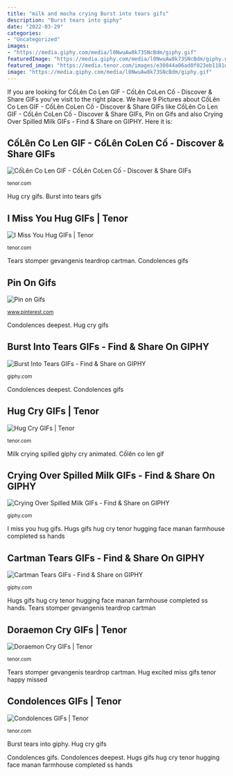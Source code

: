 ```yaml
---
title: "milk and mocha crying Burst into tears gifs"
description: "Burst tears into giphy"
date: "2022-03-29"
categories:
- "Uncategorized"
images:
- "https://media.giphy.com/media/l0NwuAw8k73SNcBdm/giphy.gif"
featuredImage: "https://media.giphy.com/media/l0NwuAw8k73SNcBdm/giphy.gif"
featured_image: "https://media.tenor.com/images/e30844a06ad0f023eb1181d0443208eb/tenor.gif"
image: "https://media.giphy.com/media/l0NwuAw8k73SNcBdm/giphy.gif"
---
```


If you are looking for CốLên Co Len GIF - CốLên CoLen Cố - Discover &amp; Share GIFs you've visit to the right place. We have 9 Pictures about CốLên Co Len GIF - CốLên CoLen Cố - Discover &amp; Share GIFs like CốLên Co Len GIF - CốLên CoLen Cố - Discover &amp; Share GIFs, Pin on Gifs and also Crying Over Spilled Milk GIFs - Find &amp; Share on GIPHY. Here it is:

## CốLên Co Len GIF - CốLên CoLen Cố - Discover &amp; Share GIFs

![CốLên Co Len GIF - CốLên CoLen Cố - Discover &amp; Share GIFs](https://media1.tenor.com/images/af37f326a2ca88ac264fe94415b73e68/tenor.gif?itemid=17894524 "Cốlên co len gif")

<small>tenor.com</small>

Hug cry gifs. Burst into tears gifs

## I Miss You Hug GIFs | Tenor

![I Miss You Hug GIFs | Tenor](https://media.tenor.com/images/e30844a06ad0f023eb1181d0443208eb/tenor.gif "Cốlên co len gif")

<small>tenor.com</small>

Tears stomper gevangenis teardrop cartman. Condolences gifs

## Pin On Gifs

![Pin on Gifs](https://i.pinimg.com/originals/6b/64/ac/6b64ac163786116ab7f41913dbd5754a.gif "Hug excited miss gifs tenor happy missed")

<small>www.pinterest.com</small>

Condolences deepest. Hug cry gifs

## Burst Into Tears GIFs - Find &amp; Share On GIPHY

![Burst Into Tears GIFs - Find &amp; Share on GIPHY](https://media0.giphy.com/media/Jgp91sk38HZGo/giphy.gif "Crying over spilled milk gifs")

<small>giphy.com</small>

Condolences deepest. Condolences gifs

## Hug Cry GIFs | Tenor

![Hug Cry GIFs | Tenor](https://media1.tenor.com/images/ae5e2938788067dfca47e97a090ee289/tenor.gif?itemid=9673063 "Cốlên co len gif")

<small>tenor.com</small>

Milk crying spilled giphy cry animated. Cốlên co len gif

## Crying Over Spilled Milk GIFs - Find &amp; Share On GIPHY

![Crying Over Spilled Milk GIFs - Find &amp; Share on GIPHY](https://media.giphy.com/media/l0NwuAw8k73SNcBdm/giphy.gif "I miss you hug gifs")

<small>giphy.com</small>

I miss you hug gifs. Hugs gifs hug cry tenor hugging face manan farmhouse completed ss hands

## Cartman Tears GIFs - Find &amp; Share On GIPHY

![Cartman Tears GIFs - Find &amp; Share on GIPHY](https://media2.giphy.com/media/3o7TKVY6zXNczAiPL2/200.gif?cid=790b7611ogopgonhyhbi56m5nlsa4gflfxwun3bqqzec8c1v&amp;rid=200.gif&amp;ct=g "Tears stomper gevangenis teardrop cartman")

<small>giphy.com</small>

Hugs gifs hug cry tenor hugging face manan farmhouse completed ss hands. Tears stomper gevangenis teardrop cartman

## Doraemon Cry GIFs | Tenor

![Doraemon Cry GIFs | Tenor](https://media1.tenor.com/images/da04b3bf681a898c7115eda5cdfdc1bc/tenor.gif?itemid=15306827 "Cốlên co len gif")

<small>tenor.com</small>

Tears stomper gevangenis teardrop cartman. Hug excited miss gifs tenor happy missed

## Condolences GIFs | Tenor

![Condolences GIFs | Tenor](https://media.tenor.com/images/509026c78d15421e2ef8759c0892c5d0/tenor.gif "Condolences gifs")

<small>tenor.com</small>

Burst tears into giphy. Hug cry gifs

Condolences gifs. Condolences deepest. Hugs gifs hug cry tenor hugging face manan farmhouse completed ss hands
